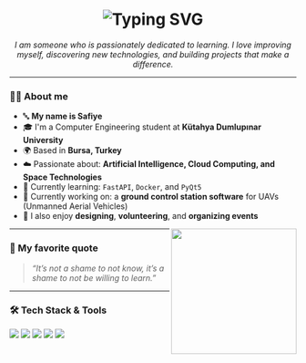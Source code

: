 <h1 align="center">
  <img src="https://readme-typing-svg.demolab.com?font=Georgia&size=30&pause=1000&center=true&vCenter=true&width=500&lines=Welcome+to+my+GitHub+Profile!;I'm+Safiye,+a+Lifelong+Learner+🌱" alt="Typing SVG" />
</h1>

<p align="center">
  <em>I am someone who is passionately dedicated to learning. I love improving myself, discovering new technologies, and building projects that make a difference.</em>
</p>

---

### 👩‍💻 About me

- 🔤 **My name is Safiye**
- 🎓 I'm a Computer Engineering student at **Kütahya Dumlupınar University**
- 🌍 Based in **Bursa, Turkey**
- ☁️ Passionate about: **Artificial Intelligence, Cloud Computing, and Space Technologies**
- 🧠 Currently learning: `FastAPI`, `Docker`, and `PyQt5`
- 🔧 Currently working on: a **ground control station software** for UAVs (Unmanned Aerial Vehicles)
- 🎨 I also enjoy **designing**, **volunteering**, and **organizing events**

<img align="right" src="https://media.giphy.com/media/QDjpIL6oNCVZ4qzGs7/giphy.gif" width="220"/>

---

### 💬 My favorite quote

> _“It’s not a shame to not know, it’s a shame to not be willing to learn.”_

---

### 🛠️ Tech Stack & Tools

<p>
  <img src="https://img.shields.io/badge/Python-3670A0?style=for-the-badge&logo=python&logoColor=white"/>
  <img src="https://img.shields.io/badge/FastAPI-009688?style=for-the-badge&logo=fastapi&logoColor=white"/>
  <img src="https://img.shields.io/badge/Docker-2496ED?style=for-the-badge&logo=docker&logoColor=white"/>
  <img src="https://img.shields.io/badge/PyQt-41CD52?style=for-the-badge&logo=qt&logoColor=white"/>
  <img src="https://img.shields.io/badge/GitHub-181717?style=for-the-badge&logo=github&logoColor=white"/>
</p>
